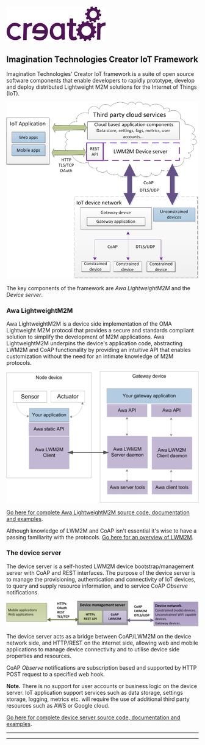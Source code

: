 ﻿
![](images/img.png)
----

## Imagination Technologies Creator IoT Framework


Imagination Technologies' Creator IoT framework is a suite of open source software components that enable developers to rapidly prototype, develop and deploy distributed Lightweight M2M solutions for the Internet of Things (IoT).  


![](images/Awa_LWM2M_device_server_positioning.png)

The key components of the framework are *Awa LightweightM2M* and the *Device server*.

### Awa LightweightM2M  

Awa LightweightM2M is a device side implementation of the OMA Lightweight M2M protocol that provides a secure and standards compliant solution to simplify the development of M2M applications. Awa LightweightM2M underpins the device's application code, abstracting LWM2M and CoAP functionality by providing an intuitive API that enables customization without the need for an intimate knowledge of M2M protocols.  
 
![](images/Awa_application_overview.png)  

[Go here for complete Awa LightweightM2M source code, documentation and examples](https://github.com/FlowM2M/AwaLWM2M).  

Although knowledge of LWM2M and CoAP isn't essential it's wise to have a passing familiarity with the protocols. [Go here for an overview of LWM2M](lwm2mOverview.md).

### The device server  
The device server is a self-hosted LWM2M device bootstrap/management server with CoAP and REST interfaces. The purpose of the device server is to manage the provisioning, authentication and connectivity of IoT devices, to query and supply resource information, and to service CoAP *Observe* notifications.  
 
![](images/CreatorDev_IoT_framework_device_server_overview.png)  
  

The device server acts as a bridge between CoAP/LWM2M on the device network side, and HTTP/REST on the internet side, allowing web and mobile applications to manage device connectivity and to utilise device side properties and resources.

CoAP *Observe* notifications are subscription based and supported by HTTP POST request to a specified web hook.  

**Note.** There is no support for user accounts or business logic on the device server. IoT application support services such as data storage, settings storage, logging, metrics etc. will require the use of additional third party resources such as AWS or Google cloud.
  
[Go here for complete device server source code, documentation and examples](https://github.com/Creatordev/DeviceServer).  

----

----
